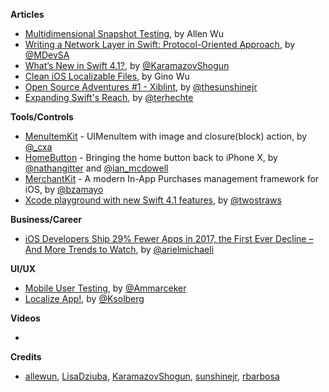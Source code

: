 
**Articles**

* [Multidimensional Snapshot Testing](http://blog.originate.com/blog/2018/03/19/multidimensional-snapshot-testing/), by Allen Wu
* [Writing a Network Layer in Swift: Protocol-Oriented Approach](https://medium.com/flawless-app-stories/writing-network-layer-in-swift-protocol-oriented-approach-4fa40ef1f908), by [@MDevSA](https://twitter.com/MDevSA)
* [What’s New in Swift 4.1?](https://www.raywenderlich.com/187826/whats-new-in-swift-4-1), by [@KaramazovShogun](https://twitter.com/KaramazovShogun)
* [Clean iOS Localizable Files](https://buildingvts.com/clean-ios-localizable-files-8b910413b985), by Gino Wu
* [Open Source Adventures #1 - Xiblint](http://sunshinejr.com/2018/04/03/open-source-adventures-xiblint/), by [@thesunshinejr](https://twitter.com/thesunshinejr)
* [Expanding Swift's Reach](https://appventure.me/2018/05/03/expanding-swifts-reach/), by [@terhechte](https://twitter.com/terhechte)


**Tools/Controls**

* [MenuItemKit](https://github.com/cxa/MenuItemKit) - UIMenuItem with image and closure(block) action, by [@_cxa](https://twitter.com/_cxa)
* [HomeButton](https://github.com/nathangitter/HomeButton) - Bringing the home button back to iPhone X, by [@nathangitter](https://twitter.com/nathangitter) and [@ian_mcdowell](https://twitter.com/ian_mcdowell)
* [MerchantKit](https://github.com/benjaminmayo/merchantkit) - A modern In-App Purchases management framework for iOS, by [@bzamayo](http://twitter.com/bzamayo)
* [Xcode playground with new Swift 4.1 features](https://github.com/twostraws/whats-new-in-swift-4-1), by [@twostraws](https://twitter.com/twostraws)


**Business/Career**

* [iOS Developers Ship 29% Fewer Apps in 2017, the First Ever Decline – And More Trends to Watch](https://blog.appfigures.com/ios-developers-ship-less-apps-for-first-time/), by [@arielmichaeli](https://twitter.com/arielmichaeli)

**UI/UX**

* [Mobile User Testing](https://medium.com/the-mobile-company/mobile-user-testing-e9070f9633b9), by [@Ammarceker](https://twitter.com/Ammarceker)
* [Localize App!](https://medium.com/@katsolberg/localize-app-a71609d6866b), by [@Ksolberg](https://twitter.com/Ksolberg)

**Videos**

* 

**Credits**

* [allewun](https://github.com/allewun), [LisaDziuba](https://github.com/lisadziuba), [KaramazovShogun](https://github.com/KaramazovShogun), [sunshinejr](https://github.com/sunshinejr), [rbarbosa](https://github.com/rbarbosa)

